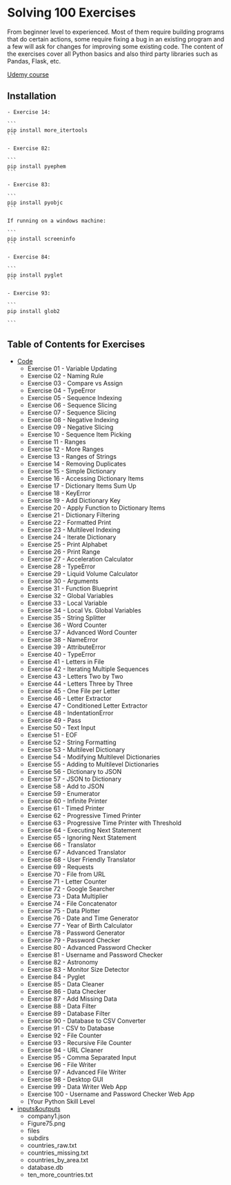 # Solving  100 Exercises 
From beginner level to experienced.
Most of them require building programs that do certain actions, some require fixing a bug in an existing program and a few will ask for changes for improving some existing code. The content of the exercises cover all Python basics and also third party libraries such as Pandas, Flask, etc.

[Udemy course](https://www.udemy.com/python-video-workbook/learn/v4/content)


## Installation
    - Exercise 14: 
    
    ```
    pip install more_itertools
    ```
    
    - Exercise 82: 
    
    ```
    pip install pyephem
    ```
    
    - Exercise 83: 
    
    ```
    pip install pyobjc
    ```
    
    If running on a windows machine:
    
    ```
    pip install screeninfo
    ```
    
    - Exercise 84:
    
    ```
    pip install pyglet
    ```
    
    - Exercise 93:
    
    ```
    pip install glob2

    ```

## Table of Contents for Exercises

- [Code](https://github.com/PukkaPad/Solving-100-exercises/tree/master/Code)
    - Exercise 01 - Variable Updating
    - Exercise 02 - Naming Rule
    - Exercise 03 - Compare vs Assign
    - Exercise 04 - TypeError
    - Exercise 05 - Sequence Indexing
    - Exercise 06 - Sequence Slicing
    - Exercise 07 - Sequence Slicing
    - Exercise 08 - Negative Indexing
    - Exercise 09 - Negative Slicing
    - Exercise 10 - Sequence Item Picking
    - Exercise 11 - Ranges
    - Exercise 12 - More Ranges
    - Exercise 13 - Ranges of Strings
    - Exercise 14 - Removing Duplicates
    - Exercise 15 - Simple Dictionary
    - Exercise 16 - Accessing Dictionary Items
    - Exercise 17 - Dictionary Items Sum Up
    - Exercise 18 - KeyError
    - Exercise 19 - Add Dictionary Key
    - Exercise 20 - Apply Function to Dictionary Items
    - Exercise 21 - Dictionary Filtering
    - Exercise 22 - Formatted Print
    - Exercise 23 - Multilevel Indexing
    - Exercise 24 - Iterate Dictionary
    - Exercise 25 - Print Alphabet
    - Exercise 26 - Print Range
    - Exercise 27 - Acceleration Calculator
    - Exercise 28 - TypeError
    - Exercise 29 - Liquid Volume Calculator
    - Exercise 30 - Arguments
    - Exercise 31 - Function Blueprint
    - Exercise 32 - Global Variables
    - Exercise 33 - Local Variable
    - Exercise 34 - Local Vs. Global Variables
    - Exercise 35 - String Splitter
    - Exercise 36 - Word Counter
    - Exercise 37 - Advanced Word Counter
    - Exercise 38 - NameError
    - Exercise 39 - AttributeError
    - Exercise 40 - TypeError
    - Exercise 41 - Letters in File
    - Exercise 42 - Iterating Multiple Sequences
    - Exercise 43 - Letters Two by Two
    - Exercise 44 - Letters Three by Three
    - Exercise 45 - One File per Letter
    - Exercise 46 - Letter Extractor
    - Exercise 47 - Conditioned Letter Extractor
    - Exercise 48 - IndentationError
    - Exercise 49 - Pass
    - Exercise 50 - Text Input
    - Exercise 51 - EOF
    - Exercise 52 - String Formatting
    - Exercise 53 - Multilevel Dictionary
    - Exercise 54 - Modifying Multilevel Dictionaries
    - Exercise 55 - Adding to Multilevel Dictionaries
    - Exercise 56 - Dictionary to JSON
    - Exercise 57 - JSON to Dictionary
    - Exercise 58 - Add to JSON
    - Exercise 59 - Enumerator
    - Exercise 60 - Infinite Printer
    - Exercise 61 - Timed Printer
    - Exercise 62 - Progressive Timed Printer
    - Exercise 63 - Progressive Time Printer with Threshold
    - Exercise 64 - Executing Next Statement
    - Exercise 65 - Ignoring Next Statement
    - Exercise 66 - Translator
    - Exercise 67 - Advanced Translator
    - Exercise 68 - User Friendly Translator
    - Exercise 69 - Requests
    - Exercise 70 - File from URL
    - Exercise 71 - Letter Counter
    - Exercise 72 - Google Searcher
    - Exercise 73 - Data Multiplier
    - Exercise 74 - File Concatenator
    - Exercise 75 - Data Plotter
    - Exercise 76 - Date and Time Generator
    - Exercise 77 - Year of Birth Calculator
    - Exercise 78 - Password Generator
    - Exercise 79 - Password Checker
    - Exercise 80 - Advanced Password Checker
    - Exercise 81 - Username and Password Checker
    - Exercise 82 - Astronomy
    - Exercise 83 - Monitor Size Detector
    - Exercise 84 - Pyglet
    - Exercise 85 - Data Cleaner
    - Exercise 86 - Data Checker
    - Exercise 87 - Add Missing Data
    - Exercise 88 - Data Filter
    - Exercise 89 - Database Filter
    - Exercise 90 - Database to CSV Converter
    - Exercise 91 - CSV to Database
    - Exercise 92 - File Counter
    - Exercise 93 - Recursive File Counter
    - Exercise 94 - URL Cleaner
    - Exercise 95 - Comma Separated Input
    - Exercise 96 - File Writer
    - Exercise 97 - Advanced File Writer
    - Exercise 98 - Desktop GUI
    - Exercise 99 - Data Writer Web App
    - Exercise 100 - Username and Password Checker Web App
    - [Your Python Skill Level
- [inputs&outputs](https://github.com/PukkaPad/Solving-100-exercises/tree/master/inputs%26outputs)
    - company1.json
    - Figure75.png
    - files
    - subdirs
    - countries_raw.txt
    - countries_missing.txt
    - countries_by_area.txt
    - database.db
    - ten_more_countries.txt
